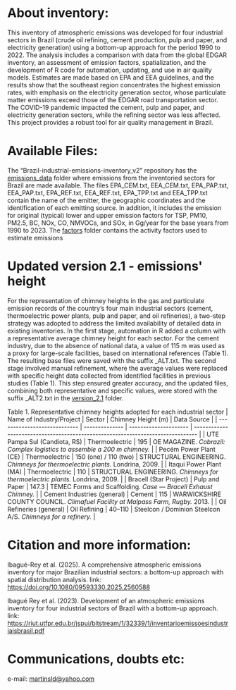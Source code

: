 # About inventory:
This inventory of atmospheric emissions was developed for four industrial sectors in Brazil (crude oil refining, cement production, pulp and paper, and electricity generation) using a bottom-up approach for the period 1990 to 2022. The analysis includes a comparison with data from the global EDGAR inventory, an assessment of emission factors, spatialization, and the development of R code for automation, updating, and use in air quality models. Estimates are made based on EPA and EEA guidelines, and the results show that the southeast region concentrates the highest emission rates, with emphasis on the electricity generation sector, whose particulate matter emissions exceed those of the EDGAR road transportation sector. The COVID-19 pandemic impacted the cement, pulp and paper, and electricity generation sectors, while the refining sector was less affected. This project provides a robust tool for air quality management in Brazil.

# Available Files:
The “Brazil-industrial-emissions-inventory_v2” repository has the [emissions_data](emissions_data/) folder where emissions from the inventoried sectors for Brazil are made available. The files EPA_CEM.txt, EEA_CEM.txt, EPA_PAP.txt, EEA_PAP.txt, EPA_REF.txt, EEA_REF.txt, EPA_TPP.txt and EEA_TPP.txt contain the name of the emitter, the geographic coordinates and the identification of each emitting source. In addition, it includes the emission for original (typical) lower and upper emission factors for TSP, PM10, PM2.5, BC, NOx, CO, NMVOCs, and SOx, in Gg/year for the base years from 1990 to 2023. The [factors](factors/) folder contains the activity factors used to estimate emissions

# Updated version 2.1 - emissions' height
For the representation of chimney heights in the gas and particulate emission records of the country’s four main industrial sectors (cement, thermoelectric power plants, pulp and paper, and oil refineries), a two-step strategy was adopted to address the limited availability of detailed data in existing inventories.
In the first stage, automation in R added a column with a representative average chimney height for each sector. For the cement industry, due to the absence of national data, a value of 115 m was used as a proxy for large-scale facilities, based on international references (Table 1). The resulting base files were saved with the suffix _ALT.txt.
The second stage involved manual refinement, where the average values were replaced with specific height data collected from identified facilities in previous studies (Table 1). This step ensured greater accuracy, and the updated files, combining both representative and specific values, were stored with the suffix _ALT2.txt in the [version_2.1](version_2.1/) folder.

Table 1. Representative chimney heights adopted for each industrial sector
| Name of Industry/Project     | Sector         | Chimney Height (m)    | Data Source                                                                     |
| ---------------------------- | -------------- | --------------------- | ------------------------------------------------------------------------------- |
| UTE Pampa Sul (Candiota, RS) | Thermoelectric | 195                   | OE MAGAZINE. *Cobrazil: Complex logistics to assemble a 200 m chimney.*         |
| Pecém Power Plant (CE)       | Thermoelectric | 150 (one) / 110 (two) | STRUCTURAL ENGINEERING. *Chimneys for thermoelectric plants.* Londrina, 2009.   |
| Itaqui Power Plant (MA)      | Thermoelectric | 110                   | STRUCTURAL ENGINEERING. *Chimneys for thermoelectric plants.* Londrina, 2009.   |
| Bracell (Star Project)       | Pulp and Paper | 147.3                 | TEMEC Forms and Scaffolding. *Case — Bracell Exhaust Chimney.*                  |
| Cement Industries (general)  | Cement         | 115                   | WARWICKSHIRE COUNTY COUNCIL. *Climafuel Facility at Malpass Farm, Rugby.* 2013. |
| Oil Refineries (general)     | Oil Refining   | 40–110                | Steelcon / Dominion Steelcon A/S. *Chimneys for a refinery.*                    |


# Citation and more information:
Ibagué-Rey et al. (2025). A comprehensive atmospheric emissions inventory for major Brazilian industrial sectors: a bottom-up approach with spatial distribution analysis.
link: https://doi.org/10.1080/09593330.2025.2560588

Ibagué Rey et al. (2023). Development of an atmospheric emissions inventory for four industrial sectors of Brazil with a bottom-up approach.
link: https://riut.utfpr.edu.br/jspui/bitstream/1/32339/1/inventarioemissoesindustriaisbrasil.pdf


# Communications, doubts etc:
e-mail: martinsld@yahoo.com
